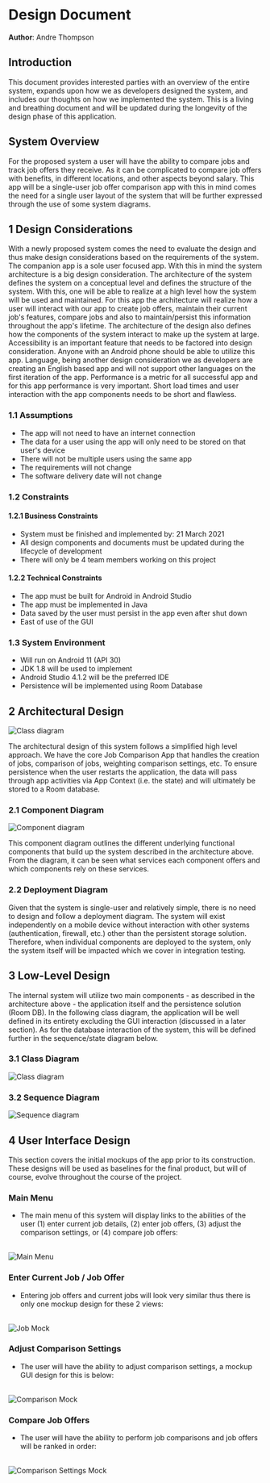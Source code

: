 # Design Document

**Author**: Andre Thompson

## Introduction

This document provides interested parties with an overview of the entire system, expands upon how we as developers designed the system, and includes our thoughts on how we implemented the system. This is a living and breathing document and will be updated during the longevity of the design phase of this application.

## System Overview

For the proposed system a user will have the ability to compare jobs and track job offers they receive. As it can be complicated to compare job offers with benefits, in different locations, and other aspects beyond salary. This app will be a single-user job offer comparison app with this in mind comes the need for a single user layout of the system that will be further expressed through the use of some system diagrams.

## 1 Design Considerations

With a newly proposed system comes the need to evaluate the design and thus make design considerations based on the requirements of the system. The companion app is a sole user focused app. With this in mind the system architecture is a big design consideration. The architecture of the system defines the system on a conceptual level and defines the structure of the system. With this, one will be able to realize at a high level how the system will be used and maintained. For this app the architecture will realize how a user will interact with our app to create job offers, maintain their current job's features, compare jobs and also to maintain/persist this information throughout the app's lifetime. The architecture of the design also defines how the components of the system interact to make up the system at large. Accessibility is an important feature that needs to be factored into design consideration. Anyone with an Android phone should be able to utilize this app. Language, being another design consideration we as developers are creating an English based app and will not support other languages on the first iteration of the app. Performance is a metric for all successful app and for this app performance is very important. Short load times and user interaction with the app components needs to be short and flawless.

### 1.1 Assumptions

- The app will not need to have an internet connection
- The data for a user using the app will only need to be stored on that user's device
- There will not be multiple users using the same app
- The requirements will not change
- The software delivery date will not change

### 1.2 Constraints

#### 1.2.1 Business Constraints

- System must be finished and implemented by: 21 March 2021
- All design components and documents must be updated during the lifecycle of development
- There will only be 4 team members working on this project

#### 1.2.2 Technical Constraints

- The app must be built for Android in Android Studio
- The app must be implemented in Java
- Data saved by the user must persist in the app even after shut down
- East of use of the GUI

### 1.3 System Environment

- Will run on Android 11 (API 30)
- JDK 1.8 will be used to implement
- Android Studio 4.1.2 will be the preferred IDE
- Persistence will be implemented using Room Database

## 2 Architectural Design

![Class diagram](images/ArchitectureDiagram.png "Architecture diagram")

The architectural design of this system follows a simplified high level approach. We have the core Job Comparison App that handles the creation of jobs, comparison of jobs, weighting comparison settings, etc. To ensure persistence when the user restarts the application, the data will pass through app activities via App Context (i.e. the state) and will ultimately be stored to a Room database.

### 2.1 Component Diagram

![Component diagram](images/ComponentDiagram.png "Component Diagram")

This component diagram outlines the different underlying functional components that build up the system described in the architecture above. From the diagram, it can be seen what services each component offers and which components rely on these services.

### 2.2 Deployment Diagram

Given that the system is single-user and relatively simple, there is no need to design and follow a deployment diagram. The system will exist independently on a mobile device without interaction with other systems (authentication, firewall, etc.) other than the persistent storage solution. Therefore, when individual components are deployed to the system, only the system itself will be impacted which we cover in integration testing.

## 3 Low-Level Design

The internal system will utilize two main components - as described in the architecture above - the application itself and the persistence solution (Room DB). In the following class diagram, the application will be well defined in its entirety excluding the GUI interaction (discussed in a later section). As for the database interaction of the system, this will be defined further in the sequence/state diagram below.

### 3.1 Class Diagram

![Class diagram](images/ClassDiagram.png "Class diagram")

### 3.2 Sequence Diagram

![Sequence diagram](images/SequenceDiagram.png "Sequence diagram")

## 4 User Interface Design

This section covers the initial mockups of the app prior to its construction. These designs will be used as baselines for the final product, but will of course, evolve throughout the course of the project.

### Main Menu

- The main menu of this system will display links to the abilities of the user (1) enter current job details, (2) enter job offers, (3) adjust the comparison settings, or (4) compare job offers:\
&nbsp;

![Main Menu](images/MainMenu.png "Main Menu")

### Enter Current Job / Job Offer

- Entering job offers and current jobs will look very similar thus there is only one mockup design for these 2 views:\
&nbsp;

![Job Mock](images/JobMock.png "Job Mock")

### Adjust Comparison Settings

- The user will have the ability to adjust comparison settings, a mockup GUI design for this is below:\
&nbsp;

![Comparison Mock](images/CompMock.png "Comparison Mock")

### Compare Job Offers

- The user will have the ability to perform job comparisons and job offers will be ranked in order: \
&nbsp;

![Comparison Settings Mock](images/CompareMock.png "Comparison Settings Mock")
